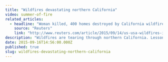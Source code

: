 ```yaml
---
title: "Wildfires devastating northern California"
video: summer-of-fire
related_articles:
  - headline: "Woman killed, 400 homes destroyed by California wildfire"
    source: "Reuters"
    link: "http://www.reuters.com/article/2015/09/14/us-usa-wildfires-idUSKCN0RC0J720150914"
description: "Wildfires are tearing through northern California. Lessons learned from the 1988 Yellowstone fire still shape how forest fires are fought today. "
date: 2015-09-16T14:56:00.000Z
published: true
slug: wildfires-devastating-northern-california
---
```


